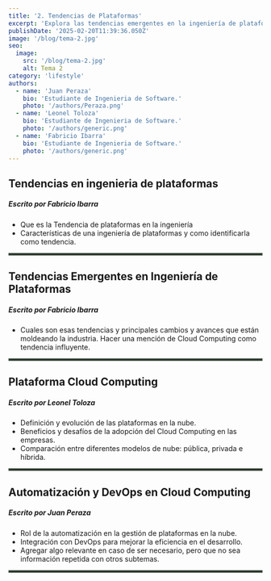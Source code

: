 ```yaml
---
title: '2. Tendencias de Plataformas'
excerpt: 'Explora las tendencias emergentes en la ingeniería de plataformas y su impacto en el desarrollo de software. Desde automatización y DevOps hasta plataformas internas, este blog analiza innovaciones clave que optimizan la eficiencia de los equipos y transforman la industria tecnológica. Mantente al día con los cambios que están dando forma al futuro. 📊'
publishDate: '2025-02-20T11:39:36.050Z'
image: '/blog/tema-2.jpg'
seo:
  image:
    src: '/blog/tema-2.jpg'
    alt: Tema 2
category: 'lifestyle'
authors:
  - name: 'Juan Peraza'
    bio: 'Estudiante de Ingenieria de Software.'
    photo: '/authors/Peraza.png'
  - name: 'Leonel Toloza'
    bio: 'Estudiante de Ingenieria de Software.'
    photo: '/authors/generic.png'
  - name: 'Fabricio Ibarra'
    bio: 'Estudiante de Ingenieria de Software.'
    photo: '/authors/generic.png'
---
```


<h2 class="font-bold italic margin-b">Tendencias en ingenieria de plataformas</h2>

<h5 class="italic margin-t">Escrito por Fabricio Ibarra</h5>

- Que es la Tendencia de plataformas en la ingeniería
- Características de una ingeniería de plataformas y como identificarla como tendencia.

<!-- <h3 class="font-bold centro margin-t">¿Qué es la ingeniería de plataformas?</h3> -->

<hr style="border: 2px solid rgba(93, 117, 94, 0.59); margin-bottom: 20px !important">

<h2 class="margin-t font-bold italic margin-b">Tendencias Emergentes en Ingeniería de Plataformas</h2>

<h5 class="italic margin-t">Escrito por Fabricio Ibarra</h5>

- Cuales son esas tendencias y principales cambios y avances que están moldeando la industria. Hacer una mención de Cloud Computing como tendencia influyente.

<hr style="border: 2px solid rgba(93, 117, 94, 0.59); margin-bottom: 20px !important">

<h2 class="font-bold italic margin-b">Plataforma Cloud Computing</h2>

<h5 class="italic margin-t">Escrito por Leonel Toloza</h5>

- Definición y evolución de las plataformas en la nube.
- Beneficios y desafíos de la adopción del Cloud Computing en las empresas.
- Comparación entre diferentes modelos de nube: pública, privada e híbrida.

<hr style="border: 2px solid rgba(93, 117, 94, 0.59); margin-bottom: 20px !important">

<h2 class="font-bold italic margin-b">Automatización y DevOps en Cloud Computing</h2>

<h5 class="italic margin-t">Escrito por Juan Peraza</h5>

- Rol de la automatización en la gestión de plataformas en la nube.
- Integración con DevOps para mejorar la eficiencia en el desarrollo.
- Agregar algo relevante en caso de ser necesario, pero que no sea información repetida con otros subtemas.

<hr style="border: 2px solid rgba(93, 117, 94, 0.59); margin-bottom: 20px !important">
